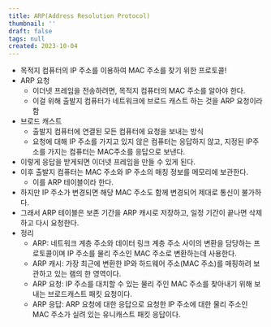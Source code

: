 ```yaml
---
title: ARP(Address Resolution Protocol)
thumbnail: ''
draft: false
tags: null
created: 2023-10-04
---
```


* 목적지 컴퓨터의 IP 주소를 이용하여 MAC 주소를 찾기 위한 프로토콜!
* ARP 요청
  - 이더넷 프레임을 전송하려면, 목적지 컴퓨터의 MAC 주소를 알아야 한다.
  - 이걸 위해 출발지 컴퓨터가 네트워크에 브로드 캐스트 하는 것을 ARP 요청이라 함
* 브로드 캐스트
  - 출발지 컴퓨터에 연결된 모든 컴퓨터에 요청을 보내는 방식
  - 요청에 대해 IP 주소를 가지고 있지 않은 컴퓨터는 응답하지 않고, 지정된 IP주소를 가지는 컴퓨터는 MAC주소를 응답으로 보낸다.
* 이렇게 응답을 받게되면 이더넷 프레임을 만들 수 있게 된다.
* 이후 출발지 컴퓨터는 MAC 주소와 IP 주소의 매칭 정보를 메모리에 보관한다.
  - 이를 ARP 테이블이라 한다.
* 하지만 IP 주소가 변경되면 해당 MAC 주소도 함께 변경되어 제대로 통신이 불가하다.
* 그래서 ARP 테이블은 보존 기간을 ARP 캐시로 저장하고, 일정 기간이 끝나면 삭제하고 다시 요청한다.
* 정리
  - ARP: 네트워크 계층 주소와 데이터 링크 계층 주소 사이의 변환을 담당하는 프로토콜이며 IP 주소를 물리 주소인 MAC 주소로 변환하는데 사용한다.
  - ARP 캐시: 가장 최근에 변환한 IP와 하드웨어 주소(MAC 주소)를 매핑하려 보관하고 있는 램의 한 영역이다.
  - ARP 요청: IP 주소를 대치할 수 있는 물리 주인 MAC 주소를 찾아내기 위해 보내는 브로드캐스트 패킷 요청이다.
  - ARP 응답: ARP 요청에 대한 응답으로 요청한 IP 주소에 대한 물리 주소인 MAC 주소가 실려 있는 유니캐스트 패킷 응답이다.
